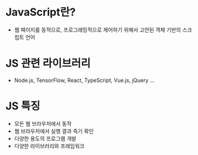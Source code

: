 # JavaScript란?
- 웹 페이지를 동적으로, 프로그래밍적으로 제어하기 위해서 고안된 객체 기반의 스크립트 언어

# JS 관련 라이브러리
- Node.js, TensorFlow, React, TypeScript, Vue.js, jQuery ...

# JS 특징
- 모든 웹 브라우저에서 동작
- 웹 브라우저에서 실행 결과 즉기 확인
- 다양한 용도의 프로그램 개발
- 다양한 라이브러리와 프레임워크